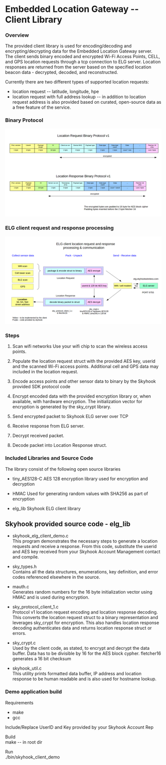 # Embedded Location Gateway -- Client Library

### Overview

The provided client library is used for encoding/decoding and encrypting/decrypting data for the Embedded Location Gateway server. 
The client sends binary encoded and encrypted Wi-Fi Access Points, CELL, and GPS location requests through a tcp connection to ELG server. Location responses are returned from the server based on the specified location beacon data - decrypted, decoded, and reconstructed.


Currently there are two different types of supported location requests:
- location request -- latitude, longitude, hpe
- location request with full address lookup -- in addition to location request address is also provided based on curated, open-source data as a free feature of the service.


### Binary Protocol

![alt text](docs/protocol_v1.png "Protocol v1")

### ELG client request and response processing

![alt text](docs/elg_client.png "ELG client code")


### Steps 
1. Scan wifi networks
Use your wifi chip to scan the wireless access points.

2. Populate the location request struct with the provided AES key, userid and the scanned Wi-Fi access points. Additional cell and GPS data may included in the location request. 

3. Encode access points and other sensor data to binary by the Skyhook provided SDK protocol code

4. Encrypt encoded data with the provided encryption library or, when available, with hardware encryption. The initialization vector for encryption is generated by the sky_crypt library.

4. Send encrypted packet to Skyhook ELG server over TCP

5. Receive response from ELG server.

6. Decrypt received packet.

7. Decode packet into Location Response struct.


### Included Libraries and Source Code

The library consist of the following open source libraries

- tiny_AES128-C
AES 128 encryption library used for encryption and decryption

- HMAC 
Used for generating random values with SHA256 as part of encryption

- elg_lib
Skyhook ELG client library

## Skyhook provided source code - elg_lib

- skyhook_elg_client_demo.c  
This program demonstrates the necessary steps to generate a location requests and receive a response.
From this code, substitute the userid and AES key received from your Skyhook Account Management contact and compile.

- sky_types.h  
Contains all the data structures, enumerations, key definition, and error codes referenced  elsewhere in the source.

- mauth.c  
Generates random numbers for the 16 byte initialization vector using HMAC and is used during encryption.

- sky_protocol_client_1.c  
Protocol v1 location request encoding and location response decoding.
This converts the location request struct to a binary representation and leverages sky_crypt for encryption.
This also handles location response decoding authenticates data and returns location response struct or errors.

- sky_crypt.c  
Used by the client code, as stated, to encrypt and decrypt the data buffer. Data has to be divisible by 16 for the AES block cypher.
fletcher16 generates a 16 bit checksum

- skyhook_util.c  
This utility prints formatted data buffer, IP address and location response to be human readable and is also used for hostname lookup.

### Demo application build

Requirements
- make
- gcc

Include/Replace UserID and Key provided by your Skyhook Account Rep

Build  
make -- in root dir

Run  
./bin/skyhook_client_demo


